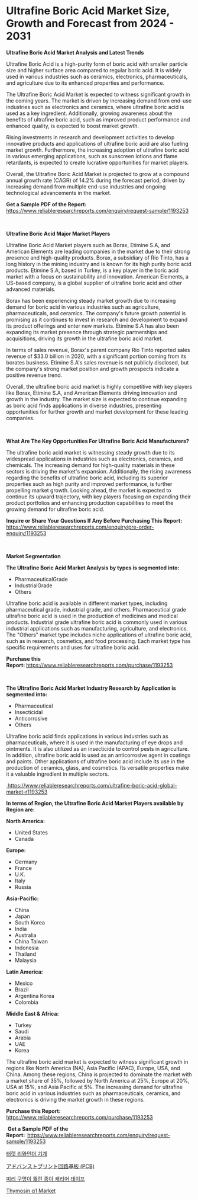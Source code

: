 <p><h1>Ultrafine Boric Acid Market Size, Growth and Forecast from 2024 - 2031</h1></p><p><strong>Ultrafine Boric Acid Market Analysis and Latest Trends</strong></p>
<p><p>Ultrafine Boric Acid is a high-purity form of boric acid with smaller particle size and higher surface area compared to regular boric acid. It is widely used in various industries such as ceramics, electronics, pharmaceuticals, and agriculture due to its enhanced properties and performance.</p><p>The Ultrafine Boric Acid Market is expected to witness significant growth in the coming years. The market is driven by increasing demand from end-use industries such as electronics and ceramics, where ultrafine boric acid is used as a key ingredient. Additionally, growing awareness about the benefits of ultrafine boric acid, such as improved product performance and enhanced quality, is expected to boost market growth.</p><p>Rising investments in research and development activities to develop innovative products and applications of ultrafine boric acid are also fueling market growth. Furthermore, the increasing adoption of ultrafine boric acid in various emerging applications, such as sunscreen lotions and flame retardants, is expected to create lucrative opportunities for market players.</p><p>Overall, the Ultrafine Boric Acid Market is projected to grow at a compound annual growth rate (CAGR) of 14.2% during the forecast period, driven by increasing demand from multiple end-use industries and ongoing technological advancements in the market.</p></p>
<p><strong>Get a Sample PDF of the Report:&nbsp;</strong> <a href="https://www.reliableresearchreports.com/enquiry/request-sample/1193253">https://www.reliableresearchreports.com/enquiry/request-sample/1193253</a></p>
<p>&nbsp;</p>
<p><strong>Ultrafine Boric Acid Major Market Players</strong></p>
<p><p>Ultrafine Boric Acid Market players such as Borax, Etimine S.A, and American Elements are leading companies in the market due to their strong presence and high-quality products. Borax, a subsidiary of Rio Tinto, has a long history in the mining industry and is known for its high purity boric acid products. Etimine S.A, based in Turkey, is a key player in the boric acid market with a focus on sustainability and innovation. American Elements, a US-based company, is a global supplier of ultrafine boric acid and other advanced materials.</p><p>Borax has been experiencing steady market growth due to increasing demand for boric acid in various industries such as agriculture, pharmaceuticals, and ceramics. The company's future growth potential is promising as it continues to invest in research and development to expand its product offerings and enter new markets. Etimine S.A has also been expanding its market presence through strategic partnerships and acquisitions, driving its growth in the ultrafine boric acid market.</p><p>In terms of sales revenue, Borax's parent company Rio Tinto reported sales revenue of $33.0 billion in 2020, with a significant portion coming from its borates business. Etimine S.A's sales revenue is not publicly disclosed, but the company's strong market position and growth prospects indicate a positive revenue trend.</p><p>Overall, the ultrafine boric acid market is highly competitive with key players like Borax, Etimine S.A, and American Elements driving innovation and growth in the industry. The market size is expected to continue expanding as boric acid finds applications in diverse industries, presenting opportunities for further growth and market development for these leading companies.</p></p>
<p>&nbsp;</p>
<p><strong>What Are The Key Opportunities For Ultrafine Boric Acid Manufacturers?</strong></p>
<p><p>The ultrafine boric acid market is witnessing steady growth due to its widespread applications in industries such as electronics, ceramics, and chemicals. The increasing demand for high-quality materials in these sectors is driving the market's expansion. Additionally, the rising awareness regarding the benefits of ultrafine boric acid, including its superior properties such as high purity and improved performance, is further propelling market growth. Looking ahead, the market is expected to continue its upward trajectory, with key players focusing on expanding their product portfolios and enhancing production capabilities to meet the growing demand for ultrafine boric acid.</p></p>
<p><strong>Inquire or Share Your Questions If Any Before Purchasing This Report:</strong> <a href="https://www.reliableresearchreports.com/enquiry/pre-order-enquiry/1193253">https://www.reliableresearchreports.com/enquiry/pre-order-enquiry/1193253</a></p>
<p>&nbsp;</p>
<p><strong>Market Segmentation</strong></p>
<p><strong>The Ultrafine Boric Acid Market Analysis by types is segmented into:</strong></p>
<p><ul><li>PharmaceuticalGrade</li><li>IndustrialGrade</li><li>Others</li></ul></p>
<p><p>Ultrafine boric acid is available in different market types, including pharmaceutical grade, industrial grade, and others. Pharmaceutical grade ultrafine boric acid is used in the production of medicines and medical products. Industrial grade ultrafine boric acid is commonly used in various industrial applications such as manufacturing, agriculture, and electronics. The "Others" market type includes niche applications of ultrafine boric acid, such as in research, cosmetics, and food processing. Each market type has specific requirements and uses for ultrafine boric acid.</p></p>
<p><strong>Purchase this Report:&nbsp;</strong><a href="https://www.reliableresearchreports.com/purchase/1193253">https://www.reliableresearchreports.com/purchase/1193253</a></p>
<p>&nbsp;</p>
<p><strong>The Ultrafine Boric Acid Market Industry Research by Application is segmented into:</strong></p>
<p><ul><li>Pharmaceutical</li><li>Insecticidal</li><li>Anticorrosive</li><li>Others</li></ul></p>
<p><p>Ultrafine boric acid finds applications in various industries such as pharmaceuticals, where it is used in the manufacturing of eye drops and ointments. It is also utilized as an insecticide to control pests in agriculture. In addition, ultrafine boric acid is used as an anticorrosive agent in coatings and paints. Other applications of ultrafine boric acid include its use in the production of ceramics, glass, and cosmetics. Its versatile properties make it a valuable ingredient in multiple sectors.</p></p>
<p><a href="https://www.reliableresearchreports.com/ultrafine-boric-acid-global-market-r1193253">&nbsp;https://www.reliableresearchreports.com/ultrafine-boric-acid-global-market-r1193253</a></p>
<p><strong>In terms of Region, the Ultrafine Boric Acid Market Players available by Region are:</strong></p>
<p>
    <p> <strong> North America: </strong>
        <ul>
            <li>United States</li>
            <li>Canada</li>
        </ul>
        </p> 
    <p> <strong> Europe: </strong>
        <ul>
            <li>Germany</li>
            <li>France</li>
            <li>U.K.</li>
            <li>Italy</li>
            <li>Russia</li>
        </ul>
        </p> 
    <p> <strong> Asia-Pacific: </strong>
        <ul>
            <li>China</li>
            <li>Japan</li>
            <li>South Korea</li>
            <li>India</li>
            <li>Australia</li>
            <li>China Taiwan</li>
            <li>Indonesia</li>
            <li>Thailand</li>
            <li>Malaysia</li>
        </ul>
        </p> 
    <p> <strong> Latin America: </strong>
        <ul>
            <li>Mexico</li>
            <li>Brazil</li>
            <li>Argentina Korea</li>
            <li>Colombia</li>
        </ul>
        </p> 
    <p> <strong> Middle East & Africa: </strong>
        <ul>
            <li>Turkey</li>
            <li>Saudi</li>
            <li>Arabia</li>
            <li>UAE</li>
            <li>Korea</li>
        </ul>
    </p>
    </p>
<p><p>The ultrafine boric acid market is expected to witness significant growth in regions like North America (NA), Asia Pacific (APAC), Europe, USA, and China. Among these regions, China is projected to dominate the market with a market share of 35%, followed by North America at 25%, Europe at 20%, USA at 15%, and Asia Pacific at 5%. The increasing demand for ultrafine boric acid in various industries such as pharmaceuticals, ceramics, and electronics is driving the market growth in these regions.</p></p>
<p><strong>Purchase this Report: </strong><a href="https://www.reliableresearchreports.com/purchase/1193253">https://www.reliableresearchreports.com/purchase/1193253</a></p>
<p>&nbsp;<strong>Get a Sample PDF of the Report:&nbsp;&nbsp;</strong><a href="https://www.reliableresearchreports.com/enquiry/request-sample/1193253">https://www.reliableresearchreports.com/enquiry/request-sample/1193253</a></p>
<p><strong></strong></p>
<p><p><a href="https://medium.com/@seanturner6262/%ED%84%B0%EB%A0%9B-%EB%A6%AC%EC%99%80%EC%9D%B8%EB%8D%94-%EA%B8%B0%EA%B3%84-%EC%8B%9C%EC%9E%A5-%EC%A0%84%EB%A7%9D-%EC%82%B0%EC%97%85-%EA%B0%9C%EC%9A%94-%EB%B0%8F-%EC%98%88%EC%B8%A1-2024%EB%85%84%EB%B6%80%ED%84%B0-2031%EB%85%84%EA%B9%8C%EC%A7%80-5d1f32361952">터렛 리와인더 기계</a></p><p><a href="https://github.com/dandier2003/Market-Research-Report-List-1/blob/main/379117791613.md">アドバンストプリント回路基板 (PCB)</a></p><p><a href="https://medium.com/@fly879567/%EB%AF%B8%EB%A6%AC-%EA%B5%AC%EB%A9%8D%EC%9D%84-%EB%9A%AB%EC%96%B4-%EB%86%93%EC%9D%80-%EC%A2%85%EC%9D%B4-%EC%BA%90%EB%A6%AC%EC%96%B4-%ED%85%8C%EC%9D%B4%ED%94%84-%EC%8B%9C%EC%9E%A5-%EC%A0%84%EB%A7%9D-%EC%82%B0%EC%97%85-%EA%B0%9C%EC%9A%94-%EB%B0%8F-%EC%98%88%EC%B8%A1-2024%EB%85%84%EB%B6%80%ED%84%B0-2031%EB%85%84%EA%B9%8C%EC%A7%80-81a2070aa177">미리 구멍이 뚫린 종이 캐리어 테이프</a></p><p><a href="https://github.com/gladysalidde/Market-Research-Report-List-1/blob/main/thymosin-a1-market.md">Thymosin α1 Market</a></p></p>
